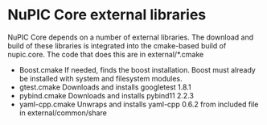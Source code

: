NuPIC Core external libraries
=============================

NuPIC Core depends on a number of external libraries. The download and build of these libraries is 
integrated into the cmake-based build of nupic.core.  The code that does this are in external/*.cmake

- Boost.cmake   If needed, finds the boost installation.  Boost must already be installed with system and filesystem modules.
- gtest.cmake   Downloads and installs googletest 1.8.1
- pybind.cmake  Downloads and installs pybind11 2.2.3
- yaml-cpp.cmake Unwraps and installs yaml-cpp 0.6.2 from included file in external/common/share


